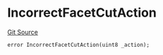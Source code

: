 # IncorrectFacetCutAction
[Git Source](https://github.com/thrackle-io/aquifi-rules-v1/blob/06b5ee57ef76bd8520d1cb281fa59f1af36b76f1/src/client/token/handler/diamond/HandlerDiamondLib.sol)


```solidity
error IncorrectFacetCutAction(uint8 _action);
```

